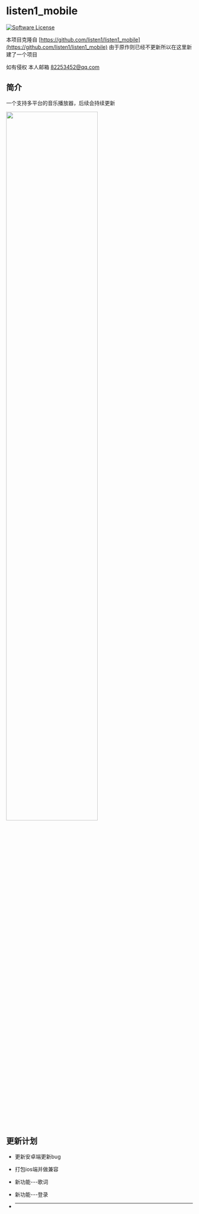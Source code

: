 # listen1_mobile

[![Software License](https://img.shields.io/badge/license-MIT-brightgreen.svg)](LICENSE)

本项目克隆自 [https://github.com/listen1/listen1_mobile](https://github.com/listen1/listen1_mobile)
由于原作则已经不更新所以在这里新建了一个项目

如有侵权 本人邮箱 [82253452@qq.com](82253452@qq.com)

## 简介

一个支持多平台的音乐播放器，后续会持续更新

<img src="https://kan-jian.oss-cn-beijing.aliyuncs.com/topic/20200805/20200805101644_bxih.jpg" width="70%">

## 更新计划

* 更新安卓端更新bug

* 打包ios端并做兼容

* 新功能---歌词

* 新功能---登录

* ___________ 
